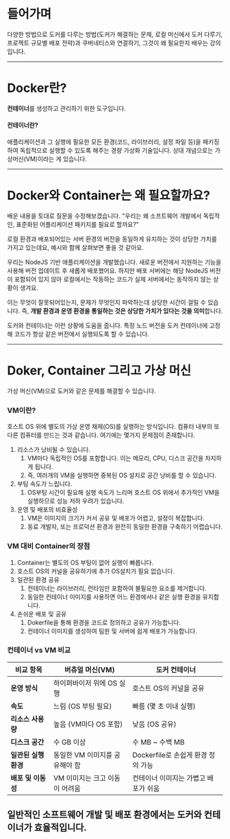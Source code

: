 # 들어가며

다양한 방법으로 도커를 다루는 방법(도커가 해결하는 문제, 로컬 머신에서 도커 다루기, 프로젝트 규모별 배포 전략)과 쿠버네티스와 연결하기, 그것이 왜 필요한지 배우는 강의입니다.

---

# Docker란?

**컨테이너**를 생성하고 관리하기 위한 도구입니다.

#### 컨테이너란?

애플리케이션과 그 실행에 필요한 모든 환경(코드, 라이브러리, 설정 파일 등)을 패키징하여 독립적으로 실행할 수 있도록 해주는 경량 가상화 기술입니다.
상대 개념으로는 가상머신(VM)이라는 게 있습니다.

---

# Docker와 Container는 왜 필요할까요?

배운 내용을 토대로 질문을 수정해보겠습니다.
"우리는 왜 소프트웨어 개발에서 독립적인, 표준화된 어플리케이션 패키지를 필요로 할까요?"

로컬 환경과 배포되어있는 서버 환경의 버전을 동일하게 유지하는 것이 상당한 가치를 가지고 있는데요, 예시와 함께 살펴보면 좋을 것 같아요.

우리는 NodeJS 기반 애플리케이션을 개발했습니다. 새로운 버전에서 지원하는 기능을 사용해 버전 업데이트 후 새롭게 배포했어요. 하지만 배포 서버에는 해당 NodeJS 버전이 포함되어 있지 않아 로컬에서는 작동하는 코드가 실제 서버에서는 동작하지 않는 상황이 생겨요.

이는 무엇이 잘못되어있는지, 문제가 무엇인지 파악하는데 상당한 시간이 걸릴 수 있습니다.
즉, **개발 환경과 운영 환경을 통일하는 것은 상당한 가치가 있다는 것을 의미**합니다.

도커와 컨테이너는 이런 상황에 도움을 줍니다.
특정 노드 버전을 도커 컨테이너에 고정해 코드가 항상 같은 버전에서 실행되도록 할 수 있습니다.

---

# Doker, Container 그리고 가상 머신

가상 머신(VM)으로 도커와 같은 문제를 해결할 수 있습니다.

### VM이란?

호스트 OS 위에 별도의 가상 운영 채제(OS)를 실행하는 방식입니다. 컴퓨터 내부의 또 다른 컴퓨터를 만드는 것과 같습니다. 여기에는 몇가지 문제점이 존재합니다.

1. 리소스가 낭비될 수 있습니다.
   1. VM마다 독립적인 OS를 포함합니다. 이는 메모리, CPU, 디스크 공간을 차지하게 됩니다.
   2. 즉, 여러개의 VM을 실행하면 중복된 OS 설치로 공간 낭비를 할 수 있습니다.
2. 부팅 속도가 느립니다.
   1. OS부팅 시간이 필요해 실행 속도가 느리며 호스트 OS 위에서 추가적인 VM을 실행하므로 성능 저하 우려가 있습니다.
3. 운영 및 배포의 비효율성
   1. VM은 이미지의 크기가 커서 공유 및 배포가 어렵고, 설정이 복잡합니다.
   2. 동료 개발자, 또는 프로덕션 환경과 완전히 동일한 환경을 구축하기 어렵습니다.

### VM 대비 Container의 장점

1. Container는 별도의 OS 부팅이 없어 실행이 빠릅니다.
2. 호스트 OS의 커널을 공유하기에 추가 OS설치가 필요 없습니다.
3. 일관된 환경 공유
   1. 컨테이너는 라이브러리, 런타임만 포함하여 불필요한 요소를 제거합니다.
   2. 동일한 컨테이너 이미지를 사용하면 어느 환경에서나 같은 실행 환경을 유지합니다.
4. 손쉬운 배포 및 공유
   1. Dokerfile을 통해 환경을 코드로 정의하고 공유가 가능합니다.
   2. 컨테이너 이미지를 생성하여 팀원 및 서버에 쉽게 배포가 가능합니다.

### 컨테이너 vs VM 비교

| 비교 항목            | **버츄얼 머신(VM)**            | **도커 컨테이너**                    |
| -------------------- | ------------------------------ | ------------------------------------ |
| **운영 방식**        | 하이퍼바이저 위에 OS 실행      | 호스트 OS의 커널을 공유              |
| **속도**             | 느림 (OS 부팅 필요)            | 빠름 (몇 초 이내 실행)               |
| **리소스 사용량**    | 높음 (VM마다 OS 포함)          | 낮음 (OS 공유)                       |
| **디스크 공간**      | 수 GB 이상                     | 수 MB ~ 수백 MB                      |
| **일관된 실행 환경** | 동일한 VM 이미지를 공유해야 함 | Dockerfile로 손쉽게 환경 정의 가능   |
| **배포 및 이동성**   | VM 이미지는 크고 이동이 어려움 | 컨테이너 이미지는 가볍고 배포가 쉬움 |

## 일반적인 소프트웨어 개발 및 배포 환경에서는 도커와 컨테이너가 효율적입니다.
